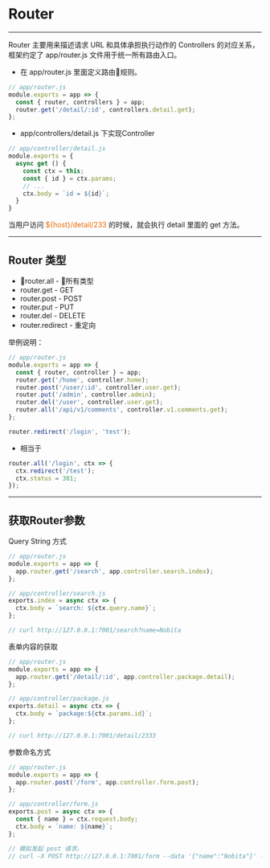 # Router
---

Router 主要用来描述请求 URL 和具体承担执行动作的 Controllers 的对应关系， 框架约定了 app/router.js 文件用于统一所有路由入口。

- 在 app/router.js 里面定义路由规则。
```js
// app/router.js
module.exports = app => {
  const { router, controllers } = app;
  router.get('/detail/:id', controllers.detail.get);
};
```
- app/controllers/detail.js 下实现Controller
```js
// app/controller/detail.js
module.exports = {
  async get () {
    const ctx = this;
    const { id } = ctx.params;
    // ...
    ctx.body = `id = ${id}`;
  }
}
```

当用户访问 <font color=#e96900>${host}/detail/233</font> 的时候，就会执行 detail 里面的
get 方法。

---

## Router 类型
 - router.all - 所有类型
 - router.get - GET
 - router.post - POST
 - router.put - PUT
 - router.del - DELETE
 - router.redirect - 重定向

举例说明：
```js
// app/router.js
module.exports = app => {
  const { router, controller } = app;
  router.get('/home', controller.home);
  router.post('/user/:id', controller.user.get);
  router.put('/admin', controller.admin);
  router.del('/user', controller.user.get);
  router.all('/api/v1/comments', controller.v1.comments.get);
};
```

```js
router.redirect('/login', 'test');
```
- 相当于
```js
router.all('/login', ctx => {
  ctx.redirect('/test');
  ctx.status = 301;
});
```


---
## 获取Router参数

Query String 方式
```js
// app/router.js
module.exports = app => {
  app.router.get('/search', app.controller.search.index);
};

// app/controller/search.js
exports.index = async ctx => {
  ctx.body = `search: ${ctx.query.name}`;
};

// curl http://127.0.0.1:7001/search?name=Nobita
```

表单内容的获取
```js
// app/router.js
module.exports = app => {
  app.router.get('/detail/:id', app.controller.package.detail);
};

// app/controller/package.js
exports.detail = async ctx => {
  ctx.body = `package:${ctx.params.id}`;
};

// curl http://127.0.0.1:7001/detail/2333
```

参数命名方式
```js
// app/router.js
module.exports = app => {
  app.router.post('/form', app.controller.form.post);
};

// app/controller/form.js
exports.post = async ctx => {
  const { name } = ctx.request.body;
  ctx.body = `name: ${name}`;
};

// 模拟发起 post 请求。
// curl -X POST http://127.0.0.1:7001/form --data '{"name":"Nobita"}' --header 'Content-Type:application/json'
```